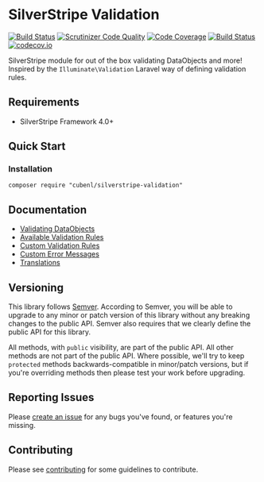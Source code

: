# SilverStripe Validation

[![Build Status](https://travis-ci.org/gordonbanderson/travistestmodule.svg?branch=master)](https://travis-ci.org/gordonbanderson/travistestmodule)
[![Scrutinizer Code Quality](https://scrutinizer-ci.com/g/gordonbanderson/travistestmodule/badges/quality-score.png?b=master)](https://scrutinizer-ci.com/g/gordonbanderson/travistestmodule/?branch=master)
[![Code Coverage](https://scrutinizer-ci.com/g/gordonbanderson/travistestmodule/badges/coverage.png?b=master)](https://scrutinizer-ci.com/g/gordonbanderson/travistestmodule/?branch=master)
[![Build Status](https://scrutinizer-ci.com/g/gordonbanderson/travistestmodule/badges/build.png?b=master)](https://scrutinizer-ci.com/g/gordonbanderson/travistestmodule/build-status/master)
[![codecov.io](https://codecov.io/github/gordonbanderson/travistestmodule/coverage.svg?branch=master)](https://codecov.io/github/gordonbanderson/travistestmodule?branch=master)

SilverStripe module for out of the box validating DataObjects and more! <br>
Inspired by the `Illuminate\Validation` Laravel way of defining validation rules.

## Requirements

- SilverStripe Framework 4.0+

## Quick Start

### Installation

```
composer require "cubenl/silverstripe-validation"
```

## Documentation

- [Validating DataObjects](./docs/en/dataobjects.md)
- [Available Validation Rules](./docs/en/available-validation-rules)
- [Custom Validation Rules](./docs/en/custom-validation-rules)
- [Custom Error Messages](./docs/en/custom-error-messages.md)
- [Translations](./docs/en/translations.md)

## Versioning

This library follows [Semver](http://semver.org). According to Semver, you will be able to upgrade to any minor or patch version of this library without any breaking changes to the public API. Semver also requires that we clearly define the public API for this library.

All methods, with `public` visibility, are part of the public API. All other methods are not part of the public API. Where possible, we'll try to keep `protected` methods backwards-compatible in minor/patch versions, but if you're overriding methods then please test your work before upgrading.

## Reporting Issues

Please [create an issue](http://github.com/cube-nl/silverstripe-validation/issues) for any bugs you've found, or features you're missing.

## Contributing

Please see [contributing](./CONTRIBUTING.md) for some guidelines to contribute.
